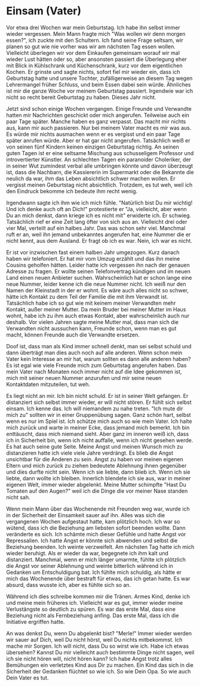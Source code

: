 # Einsam (Vater)

Vor etwa drei Wochen war mein Geburtstag. Ich habe ihn selbst immer wieder vergessen. Mein Mann fragte mich "Was wollen wir denn morgen essen?", ich zuckte mit den Schultern. Ich fand seine Frage seltsam, wir planen so gut wie nie vorher was wir am nächsten Tag essen wollen. Vielleicht überlegen wir vor dem Einkaufen gemeinsam worauf wir mal wieder Lust hätten oder so, aber ansonsten passiert die Überlegung eher mit Blick in Kühlschrank und Küchenschrank, kurz vor dem eigentlichen Kochen. Er grinste und sagte nichts, sofort fiel mir wieder ein, dass ich Geburtstag hatte und unsere Tochter, zufälligerweise an diesem Tag wegen Lehrermangel früher Schluss, und beim Essen dabei sein würde. Ähnliches ist mir die ganze Woche vor meinem Geburtstag passiert. Irgendwie war ich nicht so recht bereit Geburtstag zu haben. Dieses Jahr nicht.

Jetzt sind schon einige Wochen vergangen. Einige Freunde und Verwandte hatten mir Nachrichten geschickt oder mich angerufen. Teilweise auch ein paar Tage später. Manche haben es ganz verpasst. Das macht mir nichts aus, kann mir auch passieren. Nur bei meinem Vater macht es mir was aus. Es würde mir nichts ausmachen wenn er es vergisst und ein paar Tage später anrufen würde. Aber er hat gar nicht angerufen. Tatsächlich weiß er von seinen fünf Kindern keinen einzigen Geburtstag richtig. An seinen guten Tagen ist er eine seltsame Mischung aus schusseligem Professor und introvertierter Künstler. An schlechten Tagen ein paranoider Choleriker, der in seiner Wut zumindest verbal alle umbringen könnte und davon überzeugt ist, dass die Nachbarn, die Kassiererin im Supermarkt oder die Bekannte die neulich da war, ihm das Leben absichtlich schwer machen wollen. Er vergisst meinen Geburtstag nicht absichtlich. Trotzdem, es tut weh, weil ich den Eindruck bekomme ich bedeute ihm recht wenig.

Irgendwann sagte ich ihm wie ich mich fühle. "Natürlich bist Du mir wichtig! Und ich denke auch oft an Dich!" protestierte er "Ja, vielleicht, aber wenn Du an mich denkst, dann kriege ich es nicht mit" erwiderte ich. Er schwieg. Tatsächlich rief er eine Zeit lang öfter von sich aus an. Vielleicht drei oder vier Mal, verteilt auf ein halbes Jahr. Das was schon sehr viel. Manchmal ruft er an, weil ihn jemand unbekanntes angerufen hat, eine Nummer die er nicht kennt, aus dem Ausland. Er fragt ob ich es war. Nein, ich war es nicht.

Er ist vor inzwischen fast einem halben Jahr umgezogen. Kurz danach haben wir telefoniert. Er hat mir vom Umzug erzählt und das ihn meine Cousins geholfen hätten. Leider hatte ich vergessen ihn nach der genauen Adresse zu fragen. Er wollte seinen Telefonvertrag kündigen und im neuen Land einen neuen Anbieter suchen. Wahrscheinlich hat er schon lange eine neue Nummer, leider kenne ich die neue Nummer nicht. Ich weiß nur den Namen der Kleinstadt in der er wohnt.
Es wäre auch alles nicht so schwer, hätte ich Kontakt zu dem Teil der Familie die mit ihm Verwandt ist. Tatsächlich habe ich so gut wie mit keinem meiner Verwandten mehr Kontakt, außer meiner Mutter. Da mein Bruder bei meiner Mutter im Haus wohnt, habe ich zu ihm auch etwas Kontakt, aber wahrscheinlich auch nur deshalb. Vor vielen Jahren sagte meine Mutter mal, dass man sich die Verwandten nicht aussuchen kann, Freunde schon, wenn man es gut macht, können Freunde auch die Verwandte ersetzen.

Doof ist, dass man als Kind immer schnell denkt, man sei selbst schuld und dann überträgt man dies auch noch auf alle anderen. Wenn schon mein Vater kein Interesse an mir hat, warum sollten es dann alle anderen haben? Es ist egal wie viele Freunde mich zum Geburtstag angerufen haben. Das mein Vater nach Monaten noch immer nicht auf die Idee gekommen ist, mich mit seiner neuen Nummer anzurufen und mir seine neuen Kontaktdaten mitzuteilen, tut weh.

Es liegt nicht an mir. Ich bin nicht schuld. Er ist in seiner Welt gefangen. Er distanziert sich selbst immer wieder, er will nicht stören. Er fühlt sich selbst einsam. Ich kenne das. Ich will niemandem zu nahe treten. "Ich mute dir mich zu" sollten wir in einer Gruppenübung sagen. Ganz schön hart, selbst wenn es nur im Spiel ist. Ich schütze mich auch so wie mein Vater. Ich halte mich zurück und warte in meiner Ecke, dass jemand mich bemerkt. Ich bin enttäuscht, dass mich niemand sieht. Aber ganz im inneren weiß ich, dass ich in Sicherheit bin, wenn ich nicht auffalle, wenn ich nicht gesehen werde. Es hat auch seine gute Seite. Meine Angst und meinen Wunsch mich zu distanzieren hatte ich viele viele Jahre verdrängt. Es blieb die Angst unsichtbar für die Anderen zu sein. Angst zu haben vor meinen eigenen Eltern und mich zurück zu ziehen bedeutete Ablehnung ihnen gegenüber und dies durfte nicht sein. Wenn ich sie liebte, dann blieb ich. Wenn ich sie liebte, dann wollte ich bleiben. Innerlich blendete ich sie aus, war in meiner eigenen Welt, immer wieder abgelenkt. Meine Mutter schimpfte "Hast Du Tomaten auf den Augen?" weil ich die Dinge die vor meiner Nase standen nicht sah.

Wenn mein Mann über das Wochenende mit Freunden weg war, wurde ich in der Sicherheit der Einsamkeit sauer auf ihn. Alles was sich die vergangenen Wochen aufgestaut hatte, kam plötzlich hoch. Ich war so wütend, dass ich die Beziehung am liebsten sofort beenden wollte. Dann veränderte es sich. Ich schämte mich dieser Gefühle und hatte Angst vor Repressalien. Ich hatte Angst er könnte sich abwenden und selbst die Beziehung beenden. Ich weinte verzweifelt. Am nächsten Tag hatte ich mich wieder beruhigt. Als er wieder da war, begegnete ich ihm kalt und distanziert. Manchmal, wenn er mich länger umarmte, fühlte ich plötzlich die Angst vor seiner Ablehnung und weinte bitterlich während ich in Gedanken um Entschuldigung bat. Ich fühlte mich schuldig, als hätte er mich das Wochenende über bestraft für etwas, das ich getan hatte. Es war absurd, dass wusste ich, aber es fühlte sich so an.

Während ich dies schreibe kommen mir die Tränen. Armes Kind, denke ich und meine mein früheres ich. Vielleicht war es gut, immer wieder meine Verlustängste so deutlich zu spüren. Es war das erste Mal, dass eine Beziehung nicht als Fernbeziehung anfing. Das erste Mal, dass ich die Initiative ergriffen hatte.

An was denkst Du, wenn Du abgelenkt bist? "Merle!" Immer wieder werden wir sauer auf Dich, weil Du nicht hörst, weil Du nichts mitbekommst. Ich mache mir Sorgen. Ich will nicht, dass Du so wirst wie ich. Habe ich etwas übersehen? Kannst Du mir vielleicht auch bestimmte Dinge nicht sagen, weil ich sie nicht hören will, nicht hören kann? Ich habe Angst trotz alles Bemühungen ein verletztes Kind aus Dir zu machen. Ein Kind das sich in die Sicherheit der Gedanken flüchtet so wie ich. So wie Dein Opa. So wie auch Dein Vater es tut.

